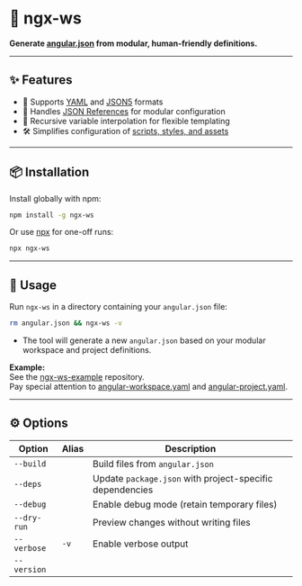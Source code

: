 # 🚀 ngx-ws

**Generate [angular.json](https://angular.io/guide/workspace-config) from modular, human-friendly definitions.**

---

## ✨ Features

- 📝 Supports [YAML](https://yaml.org/) and [JSON5](https://json5.org/) formats
- 🔗 Handles [JSON References](https://tools.ietf.org/id/draft-pbryan-zyp-json-ref-03.html) for modular configuration
- 🔄 Recursive variable interpolation for flexible templating
- 🛠️ Simplifies configuration of [scripts, styles, and assets](https://angular.io/guide/workspace-config#styles-and-scripts-configuration)

---

## 📦 Installation

Install globally with npm:

```sh
npm install -g ngx-ws
```

Or use [npx](https://docs.npmjs.com/cli/v7/commands/npx) for one-off runs:

```sh
npx ngx-ws
```

---

## 🚦 Usage

Run `ngx-ws` in a directory containing your `angular.json` file:

```sh
rm angular.json && ngx-ws -v
```

- The tool will generate a new `angular.json` based on your modular workspace and project definitions.

**Example:**  
See the [ngx-ws-example](https://github.com/art-ws/ngx-ws-example) repository.  
Pay special attention to [angular-workspace.yaml](https://github.com/art-ws/ngx-ws-example/blob/master/angular-workspace.yaml) and [angular-project.yaml](https://github.com/art-ws/ngx-ws-example/blob/master/my-workspace/projects/app1/angular-project.yaml).

---

## ⚙️ Options

| Option         | Alias | Description                                                        |
| -------------- | ----- | ------------------------------------------------------------------ |
| `--build`      |       | Build files from `angular.json`                                    |
| `--deps`       |       | Update `package.json` with project-specific dependencies           |
| `--debug`      |       | Enable debug mode (retain temporary files)                         |
| `--dry-run`    |       | Preview changes without writing files                              |
| `--verbose`    |`-v`  | Enable verbose output                                               |
| `--version`    |       |                                                                    |

